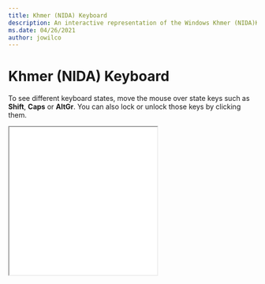```yaml
---
title: Khmer (NIDA) Keyboard
description: An interactive representation of the Windows Khmer (NIDA)Keyboard. To see different keyboard states, click or move the mouse over the state keys.
ms.date: 04/26/2021
author: jowilco
---
```


# Khmer (NIDA) Keyboard

To see different keyboard states, move the mouse over state keys such as **Shift**, **Caps** or **AltGr**. You can also lock or unlock those keys by clicking them.

<iframe src="kbdkni.html" height="300"></iframe>
